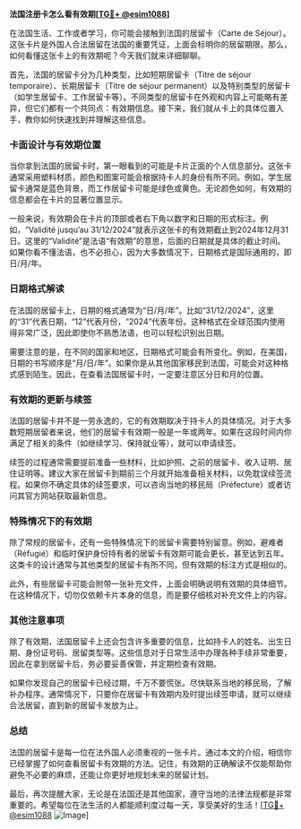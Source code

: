 **法国注册卡怎么看有效期[[TG💪+ @esim1088](https://t.me/s/esim1088)]**

在法国生活、工作或者学习，你可能会接触到法国的居留卡（Carte de Séjour）。这张卡片是外国人合法居留在法国的重要凭证，上面会标明你的居留期限。那么，如何看懂这张卡上的有效期呢？今天我们就来详细聊聊。

首先，法国的居留卡分为几种类型，比如短期居留卡（Titre de séjour temporaire）、长期居留卡（Titre de séjour permanent）以及特别类型的居留卡（如学生居留卡、工作居留卡等）。不同类型的居留卡在外观和内容上可能略有差异，但它们都有一个共同点：有效期信息。接下来，我们就从卡上的具体位置入手，教你如何快速找到并理解这些信息。

### **卡面设计与有效期位置**

当你拿到法国的居留卡时，第一眼看到的可能是卡片正面的个人信息部分。这张卡通常采用塑料材质，颜色和图案可能会根据持卡人的身份有所不同。例如，学生居留卡通常是蓝色背景，而工作居留卡可能是绿色或黄色。无论颜色如何，有效期的信息都会在卡片的显著位置显示。

一般来说，有效期会在卡片的顶部或者右下角以数字和日期的形式标注。例如，“Validité jusqu’au 31/12/2024”就表示这张卡的有效期截止到2024年12月31日。这里的“Validité”是法语“有效期”的意思，后面的日期就是具体的截止时间。如果你看不懂法语，也不必担心，因为大多数情况下，日期格式是国际通用的，即日/月/年。

### **日期格式解读**

在法国的居留卡上，日期的格式通常为“日/月/年”。比如“31/12/2024”，这里的“31”代表日期，“12”代表月份，“2024”代表年份。这种格式在全球范围内使用得非常广泛，因此即使你不熟悉法语，也可以轻松识别出日期。

需要注意的是，在不同的国家和地区，日期格式可能会有所变化。例如，在美国，日期的书写顺序是“月/日/年”。如果你是从其他国家移民到法国，可能会对这种格式感到陌生。因此，在查看法国居留卡时，一定要注意区分日和月的位置。

### **有效期的更新与续签**

法国的居留卡并不是一劳永逸的，它的有效期取决于持卡人的具体情况。对于大多数短期居留者来说，他们的居留卡有效期一般是一年或两年。如果在这段时间内你满足了相关的条件（如继续学习、保持就业等），就可以申请续签。

续签的过程通常需要提前准备一些材料，比如护照、之前的居留卡、收入证明、居住证明等。建议大家在居留卡到期前三个月就开始准备相关材料，以免耽误续签流程。如果你不确定具体的续签要求，可以咨询当地的移民局（Préfecture）或者访问其官方网站获取最新信息。

### **特殊情况下的有效期**

除了常规的居留卡，还有一些特殊情况下的居留卡需要特别留意。例如，避难者（Réfugié）和临时保护身份持有者的居留卡有效期可能会更长，甚至达到五年。这类卡的设计通常与其他类型的居留卡有所不同，但有效期的标注方式是相似的。

此外，有些居留卡可能会附带一张补充文件，上面会明确说明有效期的具体细节。在这种情况下，切勿仅依赖卡片本身的信息，而是要仔细核对补充文件上的内容。

### **其他注意事项**

除了有效期，法国居留卡上还会包含许多重要的信息，比如持卡人的姓名、出生日期、身份证号码、居留类型等。这些信息对于日常生活中办理各种手续非常重要，因此在拿到居留卡后，务必要妥善保管，并定期检查有效期。

如果你发现自己的居留卡已经过期，千万不要慌张。尽快联系当地的移民局，了解补办程序。通常情况下，只要你在居留卡有效期内及时提出续签申请，就可以继续合法居留，直到新的居留卡发放为止。

### **总结**

法国的居留卡是每一位在法外国人必须重视的一张卡片。通过本文的介绍，相信你已经掌握了如何查看居留卡有效期的方法。记住，有效期的正确解读不仅能帮助你避免不必要的麻烦，还能让你更好地规划未来的居留计划。

最后，再次提醒大家，无论是在法国还是其他国家，遵守当地的法律法规都是非常重要的。希望每位在法生活的人都能顺利度过每一天，享受美好的生活！[[TG💪+ @esim1088](https://t.me/s/esim1088) ![Image](https://i.postimg.cc/4NQfJmqS/Snipaste-2025-05-13-00-14-12.png)]